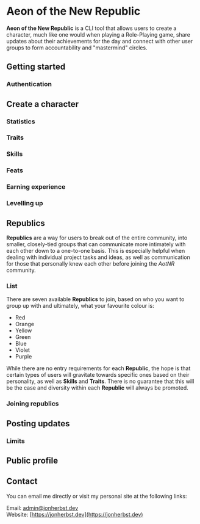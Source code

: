 # Aeon of the New Republic

**Aeon of the New Republic** is a CLI tool that allows users to create a character, much like one would when playing a Role-Playing game, share updates about their achievements for the day and connect with other user groups to form accountability and "mastermind" circles.

## Getting started

### Authentication

## Create a character

### Statistics

### Traits

### Skills

### Feats

### Earning experience

### Levelling up

## Republics

**Republics** are a way for users to break out of the entire community, into smaller, closely-tied groups that can communicate more intimately with each other down to a one-to-one basis. This is especially helpful when dealing with individual project tasks and ideas, as well as communication for those that personally knew each other before joining the *AotNR* community. 

### List

There are seven available **Republics** to join, based on who you want to group up with and ultimately, what your favourite colour is:

- Red
- Orange
- Yellow
- Green
- Blue
- Violet
- Purple

While there are no entry requirements for each **Republic**, the hope is that certain types of users will gravitate towards specific ones based on their personality, as well as **Skills** and **Traits**. There is no guarantee that this will be the case and diversity within each **Republic** will always be promoted.

### Joining republics

## Posting updates

### Limits

## Public profile

## Contact

You can email me directly or visit my personal site at the following links:

Email: [admin@jonherbst.dev](mailto:admin@jonherbst.dev)<br />
Website: [https://jonherbst.dev](https://jonherbst.dev)
